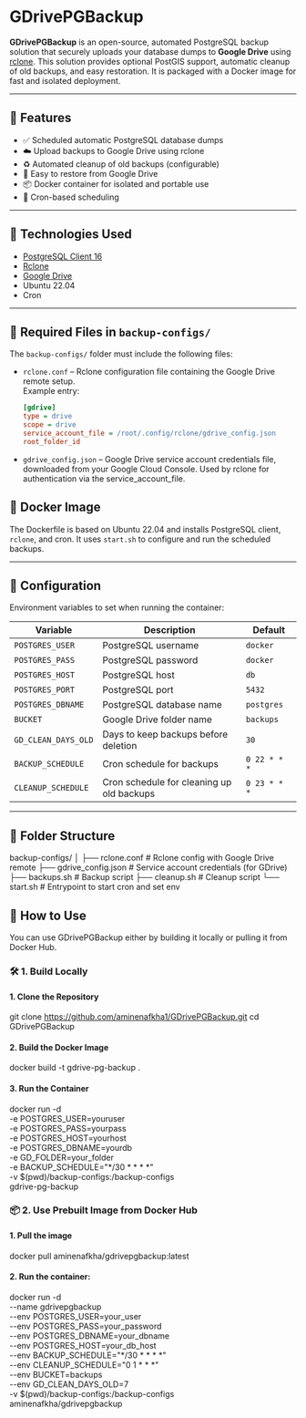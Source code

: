 # GDrivePGBackup

**GDrivePGBackup** is an open-source, automated PostgreSQL backup solution that securely uploads your database dumps to **Google Drive** using [rclone](https://rclone.org/). This solution provides optional PostGIS support, automatic cleanup of old backups, and easy restoration. It is packaged with a Docker image for fast and isolated deployment.

---

## 🚀 Features

- ✅ Scheduled automatic PostgreSQL database dumps
- ☁️ Upload backups to Google Drive using rclone 
- ♻️ Automated cleanup of old backups (configurable)
- 🔁 Easy to restore from Google Drive
- 📦 Docker container for isolated and portable use
- 📆 Cron-based scheduling

---

## 🧰 Technologies Used

- [PostgreSQL Client 16](https://www.postgresql.org/)
- [Rclone](https://rclone.org/)
- [Google Drive](https://www.google.com/drive/)
- Ubuntu 22.04
- Cron

---

## 📁 Required Files in `backup-configs/`

The `backup-configs/` folder must include the following files:

- `rclone.conf` – Rclone configuration file containing the Google Drive remote setup.  
  Example entry:

  ```ini
  [gdrive]
  type = drive
  scope = drive
  service_account_file = /root/.config/rclone/gdrive_config.json
  root_folder_id
 - `gdrive_config.json` – Google Drive service account credentials file, downloaded from your Google Cloud Console. Used by rclone for authentication via the service_account_file. 


## 🐳 Docker Image

The Dockerfile is based on Ubuntu 22.04 and installs PostgreSQL client, `rclone`, and cron. It uses `start.sh` to configure and run the scheduled backups.

---

## 🔧 Configuration

Environment variables to set when running the container:

| Variable              | Description                               | Default        |
|-----------------------|-------------------------------------------|----------------|
| `POSTGRES_USER`       | PostgreSQL username                       | `docker`       |
| `POSTGRES_PASS`       | PostgreSQL password                       | `docker`       |
| `POSTGRES_HOST`       | PostgreSQL host                           | `db`           |
| `POSTGRES_PORT`       | PostgreSQL port                           | `5432`         |
| `POSTGRES_DBNAME`     | PostgreSQL database name                  | `postgres`     |
| `BUCKET`              | Google Drive folder name                  | `backups`      |
| `GD_CLEAN_DAYS_OLD`   | Days to keep backups before deletion      | `30`           |
| `BACKUP_SCHEDULE`     | Cron schedule for backups                 | `0 22 * * * `  |
| `CLEANUP_SCHEDULE`    | Cron schedule for cleaning up old backups | `0 23 * * * `   |

---

## 📂 Folder Structure
backup-configs/ │ ├── rclone.conf # Rclone config with Google Drive remote ├── gdrive_config.json # Service account credentials (for GDrive) ├── backups.sh # Backup script ├── cleanup.sh # Cleanup script └── start.sh # Entrypoint to start cron and set env

## 🐳 How to Use
You can use GDrivePGBackup either by building it locally or pulling it from Docker Hub.

### 🛠️ 1. Build Locally

#### 1. Clone the Repository

git clone https://github.com/aminenafkha1/GDrivePGBackup.git
cd GDrivePGBackup

#### 2. Build the Docker Image
docker build -t gdrive-pg-backup .

#### 3. Run the Container
 
docker run -d \
  -e POSTGRES_USER=youruser \
  -e POSTGRES_PASS=yourpass \
  -e POSTGRES_HOST=yourhost \
  -e POSTGRES_DBNAME=yourdb \
  -e GD_FOLDER=your_folder \
  -e BACKUP_SCHEDULE="*/30 * * * *" \
  -v $(pwd)/backup-configs:/backup-configs \
  gdrive-pg-backup

### 📦 2. Use Prebuilt Image from Docker Hub

#### 1. Pull the image

docker pull aminenafkha/gdrivepgbackup:latest


#### 2. Run the container:

 docker run -d \
  --name gdrivepgbackup \
  --env POSTGRES_USER=your_user \
  --env POSTGRES_PASS=your_password \
  --env POSTGRES_DBNAME=your_dbname \
  --env POSTGRES_HOST=your_db_host \
  --env BACKUP_SCHEDULE="*/30 * * * *" \
  --env CLEANUP_SCHEDULE="0 1 * * *" \
  --env BUCKET=backups \
  --env GD_CLEAN_DAYS_OLD=7 \
  -v $(pwd)/backup-configs:/backup-configs \
  aminenafkha/gdrivepgbackup
 
